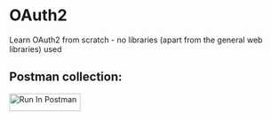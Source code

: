# OAuth2

Learn OAuth2 from scratch - no libraries (apart from the general web libraries) used

## Postman collection:

[<img src="https://run.pstmn.io/button.svg" alt="Run In Postman" style="width: 128px; height: 32px;">](https://app.getpostman.com/run-collection/4234304-ca0b586d-6e46-43e4-9541-1f2bef3442df?action=collection%2Ffork&source=rip_markdown&collection-url=entityId%3D4234304-ca0b586d-6e46-43e4-9541-1f2bef3442df%26entityType%3Dcollection%26workspaceId%3D96a177e7-ca9a-45d6-a6cd-a23ef873db58)
